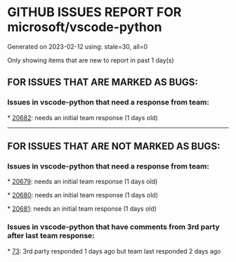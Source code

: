 
# GITHUB ISSUES REPORT FOR microsoft/vscode-python


Generated on 2023-02-12 using: stale=30, all=0


Only showing items that are new to report in past 1 day(s)


## FOR ISSUES THAT ARE MARKED AS BUGS:


### Issues in vscode-python that need a response from team:


\* [20682](https://github.com/microsoft/vscode-python/issues/20682 "Enabling the Jupyter extension causes high CPU usage"): needs an initial team response (1 days old)

---

## FOR ISSUES THAT ARE NOT MARKED AS BUGS:


### Issues in vscode-python that need a response from team:


\* [20679](https://github.com/microsoft/vscode-python/issues/20679 "duplicate tooltips"): needs an initial team response (1 days old)

\* [20680](https://github.com/microsoft/vscode-python/issues/20680 "Debug test does not load env variables from conda"): needs an initial team response (1 days old)

\* [20681](https://github.com/microsoft/vscode-python/issues/20681 "Debug tests doesn't load environment variables properly"): needs an initial team response (1 days old)

### Issues in vscode-python that have comments from 3rd party after last team response:


\* [73](https://github.com/microsoft/vscode-python/issues/73 "Feature suggestion: run Django unittests"): 3rd party responded 1 days ago but team last responded 2 days ago
